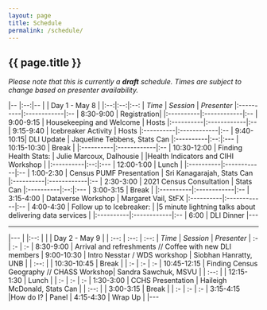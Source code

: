 ```yaml
---
layout: page
title: Schedule
permalink: /schedule/
---
```


## {{ page.title }}

*Please note that this is currently a **draft** schedule. Times are subject to change based on presenter availability.*

|-- |:--:|-- 
| | Day 1 - May 8 |
|:--:|:--:|:--: 
| *Time* | *Session* | *Presenter*
|:----------|:------------|:--
| 8:30-9:00	| Registration|
|:----------|:------------|:--
| 9:00-9:15	| Housekeeping and Welcome	| Hosts
|:----------|:------------|:--
| 9:15-9:40	| Icebreaker Activity |	Hosts
|:----------|:------------|:--
| 9:40-10:15| DLI Update | Jaqueline Tebbens, Stats Can
|:----------|:--:|:---
| 10:15-10:30	| Break	|
|:----------|:------------|:--
| 10:30-12:00	| Finding Health Stats: | Julie Marcoux, Dalhousie
| |Health Indicators and CIHI Workshop | 
|:----------|:--:|:---
| 12:00-1:00 | Lunch	|
|:----------|:------------|:--
| 1:00-2:30	| Census PUMF Presentation | Sri Kanagarajah, Stats Can
|:----------|:------------|:--
| 2:30-3:00	| 2021 Census Consultation | Stats Can
|:----------|:--:|:---
| 3:00-3:15	| Break	|
|:----------|:------------|:--
| 3:15-4:00	| Dataverse Workshop | Margaret Vail, StFX
|:----------|:------------|:--
| 4:00-4:30	| Follow up to Icebreaker: 
| |5 minute lightning talks about delivering data services |
|:----------|:------------|:--
| 6:00 | DLI Dinner 
|---

-------

|---
| |:--: | 
| | Day 2 - May 9 |
| :--: | :--: | :--: 
| *Time* | *Session* | *Presenter*
| :- | :- | :-
| 8:30-9:00	 | Arrival and refreshments // Coffee with new DLI members
| 9:00-10:30	| Intro Nesstar / WDS workshop | Siobhan Hanratty, UNB
|  | :--: | 
| 10:30-10:45	| Break	|
| :- | :- | :-
| 10:45-12:15	| Finding Census Geography // CHASS Workshop| Sandra Sawchuk, MSVU
|  | :--: | 
| 12:15-1:30	| Lunch	|
| :- | :- | :-
| 1:30-3:00	| CCHS Presentation |	Haileigh McDonald, Stats Can
|  | :--: | 
| 3:00-3:15	| Break	|
| :- | :- | :-
| 3:15-4:15	 |How do I?	| Panel
| 4:15-4:30	| Wrap Up	|
|---
